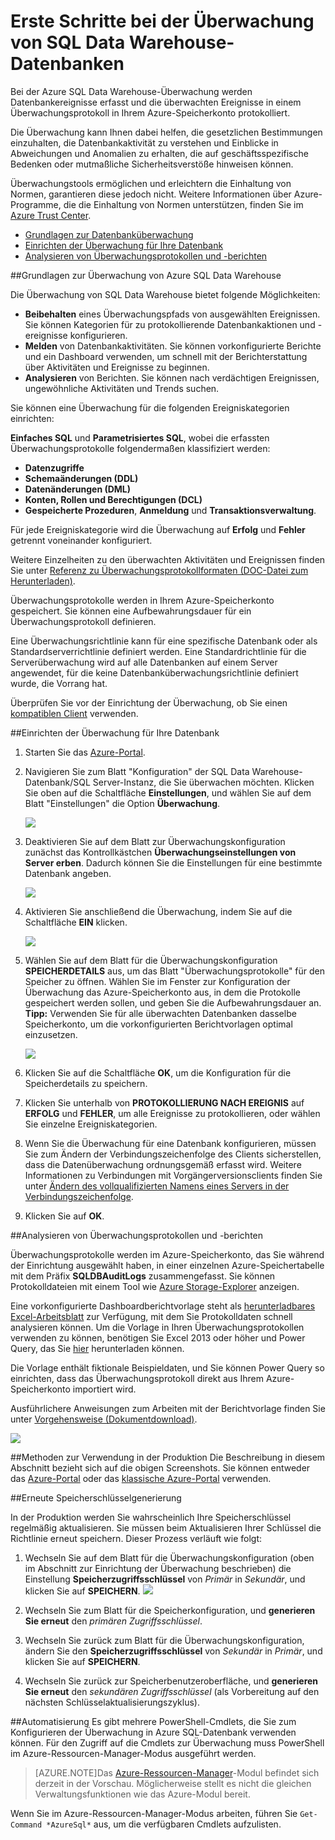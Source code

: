 <properties 
	pageTitle="Erste Schritte bei der Überwachung von SQL Data Warehouse-Datenbanken | Microsoft Azure" 
	description="Erste Schritte bei der Überwachung von SQL Data Warehouse-Datenbanken" 
	services="sql-data-warehouse" 
	documentationCenter="" 
	authors="twounder" 
	manager="" 
	editor=""/>

<tags 
	ms.service="sql-data-warehouse" 
	ms.workload="data-management" 
	ms.tgt_pltfrm="na" 
	ms.devlang="na" 
	ms.topic="article" 
	ms.date="10/06/2015" 
	ms.author="twounder"/>
 
# Erste Schritte bei der Überwachung von SQL Data Warehouse-Datenbanken 
<p> Bei der Azure SQL Data Warehouse-Überwachung werden Datenbankereignisse erfasst und die überwachten Ereignisse in einem Überwachungsprotokoll in Ihrem Azure-Speicherkonto protokolliert.

Die Überwachung kann Ihnen dabei helfen, die gesetzlichen Bestimmungen einzuhalten, die Datenbankaktivität zu verstehen und Einblicke in Abweichungen und Anomalien zu erhalten, die auf geschäftsspezifische Bedenken oder mutmaßliche Sicherheitsverstöße hinweisen können.

Überwachungstools ermöglichen und erleichtern die Einhaltung von Normen, garantieren diese jedoch nicht. Weitere Informationen über Azure-Programme, die die Einhaltung von Normen unterstützen, finden Sie im <a href="http://azure.microsoft.com/support/trust-center/compliance/" target="_blank">Azure Trust Center</a>.

+ [Grundlagen zur Datenbanküberwachung] 
+ [Einrichten der Überwachung für Ihre Datenbank]
+ [Analysieren von Überwachungsprotokollen und -berichten]

##<a id="subheading-1"></a>Grundlagen zur Überwachung von Azure SQL Data Warehouse


Die Überwachung von SQL Data Warehouse bietet folgende Möglichkeiten:

- **Beibehalten** eines Überwachungspfads von ausgewählten Ereignissen. Sie können Kategorien für zu protokollierende Datenbankaktionen und -ereignisse konfigurieren.
- **Melden** von Datenbankaktivitäten. Sie können vorkonfigurierte Berichte und ein Dashboard verwenden, um schnell mit der Berichterstattung über Aktivitäten und Ereignisse zu beginnen.
- **Analysieren** von Berichten. Sie können nach verdächtigen Ereignissen, ungewöhnliche Aktivitäten und Trends suchen.

Sie können eine Überwachung für die folgenden Ereigniskategorien einrichten:

**Einfaches SQL** und **Parametrisiertes SQL**, wobei die erfassten Überwachungsprotokolle folgendermaßen klassifiziert werden:

- **Datenzugriffe**
- **Schemaänderungen (DDL)**
- **Datenänderungen (DML)**
- **Konten, Rollen und Berechtigungen (DCL)**
- **Gespeicherte Prozeduren**, **Anmeldung** und **Transaktionsverwaltung**.

Für jede Ereigniskategorie wird die Überwachung auf **Erfolg** und **Fehler** getrennt voneinander konfiguriert.

Weitere Einzelheiten zu den überwachten Aktivitäten und Ereignissen finden Sie unter <a href="http://go.microsoft.com/fwlink/?LinkId=506733" target="_blank">Referenz zu Überwachungsprotokollformaten (DOC-Datei zum Herunterladen)</a>.

Überwachungsprotokolle werden in Ihrem Azure-Speicherkonto gespeichert. Sie können eine Aufbewahrungsdauer für ein Überwachungsprotokoll definieren.

Eine Überwachungsrichtlinie kann für eine spezifische Datenbank oder als Standardserverrichtlinie definiert werden. Eine Standardrichtlinie für die Serverüberwachung wird auf alle Datenbanken auf einem Server angewendet, für die keine Datenbanküberwachungsrichtlinie definiert wurde, die Vorrang hat.

Überprüfen Sie vor der Einrichtung der Überwachung, ob Sie einen [kompatiblen Client](sql-data-warehouse-auditing-downlevel-clients.md) verwenden.


##<a id="subheading-2"></a>Einrichten der Überwachung für Ihre Datenbank

1. Starten Sie das <a href="https://portal.azure.com" target="_blank">Azure-Portal</a>.

2. Navigieren Sie zum Blatt "Konfiguration" der SQL Data Warehouse-Datenbank/SQL Server-Instanz, die Sie überwachen möchten. Klicken Sie oben auf die Schaltfläche **Einstellungen**, und wählen Sie auf dem Blatt "Einstellungen" die Option **Überwachung**.

	![][1]

3. Deaktivieren Sie auf dem Blatt zur Überwachungskonfiguration zunächst das Kontrollkästchen **Überwachungseinstellungen von Server erben**. Dadurch können Sie die Einstellungen für eine bestimmte Datenbank angeben.
	
	![][2]

4. Aktivieren Sie anschließend die Überwachung, indem Sie auf die Schaltfläche **EIN** klicken.

	![][3]

5. Wählen Sie auf dem Blatt für die Überwachungskonfiguration **SPEICHERDETAILS** aus, um das Blatt "Überwachungsprotokolle" für den Speicher zu öffnen. Wählen Sie im Fenster zur Konfiguration der Überwachung das Azure-Speicherkonto aus, in dem die Protokolle gespeichert werden sollen, und geben Sie die Aufbewahrungsdauer an. **Tipp:** Verwenden Sie für alle überwachten Datenbanken dasselbe Speicherkonto, um die vorkonfigurierten Berichtvorlagen optimal einzusetzen.

	![][4]

6. Klicken Sie auf die Schaltfläche **OK**, um die Konfiguration für die Speicherdetails zu speichern.


7. Klicken Sie unterhalb von **PROTOKOLLIERUNG NACH EREIGNIS** auf **ERFOLG** und **FEHLER**, um alle Ereignisse zu protokollieren, oder wählen Sie einzelne Ereigniskategorien.


8. Wenn Sie die Überwachung für eine Datenbank konfigurieren, müssen Sie zum Ändern der Verbindungszeichenfolge des Clients sicherstellen, dass die Datenüberwachung ordnungsgemäß erfasst wird. Weitere Informationen zu Verbindungen mit Vorgängerversionsclients finden Sie unter [Ändern des vollqualifizierten Namens eines Servers in der Verbindungszeichenfolge](sql-data-warehouse-auditing-downlevel-clients.md).

9. Klicken Sie auf **OK**.


##<a id="subheading-3">Analysieren von Überwachungsprotokollen und -berichten</a>

Überwachungsprotokolle werden im Azure-Speicherkonto, das Sie während der Einrichtung ausgewählt haben, in einer einzelnen Azure-Speichertabelle mit dem Präfix **SQLDBAuditLogs** zusammengefasst. Sie können Protokolldateien mit einem Tool wie <a href="http://azurestorageexplorer.codeplex.com/" target="_blank">Azure Storage-Explorer</a> anzeigen.

Eine vorkonfigurierte Dashboardberichtvorlage steht als <a href="http://go.microsoft.com/fwlink/?LinkId=403540" target="_blank">herunterladbares Excel-Arbeitsblatt</a> zur Verfügung, mit dem Sie Protokolldaten schnell analysieren können. Um die Vorlage in Ihren Überwachungsprotokollen verwenden zu können, benötigen Sie Excel 2013 oder höher und Power Query, das Sie <a href="http://www.microsoft.com/download/details.aspx?id=39379">hier</a> herunterladen können.

Die Vorlage enthält fiktionale Beispieldaten, und Sie können Power Query so einrichten, dass das Überwachungsprotokoll direkt aus Ihrem Azure-Speicherkonto importiert wird.

Ausführlichere Anweisungen zum Arbeiten mit der Berichtvorlage finden Sie unter <a href="http://go.microsoft.com/fwlink/?LinkId=506731">Vorgehensweise (Dokumentdownload)</a>.

![][5]


##<a id="subheading-4">Methoden zur Verwendung in der Produktion</a>
Die Beschreibung in diesem Abschnitt bezieht sich auf die obigen Screenshots. Sie können entweder das <a href="https://portal.azure.com" target="_blank">Azure-Portal</a> oder das <a href= "https://manage.windowsazure.com/" target="_bank">klassische Azure-Portal</a> verwenden.
 

##<a id="subheading-5"></a>Erneute Speicherschlüsselgenerierung

In der Produktion werden Sie wahrscheinlich Ihre Speicherschlüssel regelmäßig aktualisieren. Sie müssen beim Aktualisieren Ihrer Schlüssel die Richtlinie erneut speichern. Dieser Prozess verläuft wie folgt:


1. Wechseln Sie auf dem Blatt für die Überwachungskonfiguration (oben im Abschnitt zur Einrichtung der Überwachung beschrieben) die Einstellung **Speicherzugriffsschlüssel** von *Primär* in *Sekundär*, und klicken Sie auf **SPEICHERN**. ![][4]
2. Wechseln Sie zum Blatt für die Speicherkonfiguration, und **generieren Sie erneut** den *primären Zugriffsschlüssel*.

3. Wechseln Sie zurück zum Blatt für die Überwachungskonfiguration, ändern Sie den **Speicherzugriffsschlüssel** von *Sekundär* in *Primär*, und klicken Sie auf **SPEICHERN**.

4. Wechseln Sie zurück zur Speicherbenutzeroberfläche, und **generieren Sie erneut** den *sekundären Zugriffsschlüssel* (als Vorbereitung auf den nächsten Schlüsselaktualisierungszyklus).
  
##<a id="subheading-6"></a>Automatisierung
Es gibt mehrere PowerShell-Cmdlets, die Sie zum Konfigurieren der Überwachung in Azure SQL-Datenbank verwenden können. Für den Zugriff auf die Cmdlets zur Überwachung muss PowerShell im Azure-Ressourcen-Manager-Modus ausgeführt werden.

> [AZURE.NOTE]Das [Azure-Ressourcen-Manager](https://msdn.microsoft.com/library/dn654592.aspx)-Modul befindet sich derzeit in der Vorschau. Möglicherweise stellt es nicht die gleichen Verwaltungsfunktionen wie das Azure-Modul bereit.

Wenn Sie im Azure-Ressourcen-Manager-Modus arbeiten, führen Sie `Get-Command *AzureSql*` aus, um die verfügbaren Cmdlets aufzulisten.


<!--Anchors-->
[Grundlagen zur Datenbanküberwachung]: #subheading-1
[Einrichten der Überwachung für Ihre Datenbank]: #subheading-2
[Analysieren von Überwachungsprotokollen und -berichten]: #subheading-3


<!--Image references-->
[1]: ./media/sql-data-warehouse-auditing-get-started/sql-data-warehouse-auditing.png
[2]: ./media/sql-data-warehouse-auditing-get-started/sql-data-warehouse-auditing-inherit.png
[3]: ./media/sql-data-warehouse-auditing-get-started/sql-data-warehouse-auditing-enable.png
[4]: ./media/sql-data-warehouse-auditing-get-started/sql-data-warehouse-auditing-storage-account.png
[5]: ./media/sql-data-warehouse-auditing-get-started/sql-data-warehouse-auditing-dashboard.png


<!--Link references-->

<!---HONumber=AcomDC_1203_2015-->